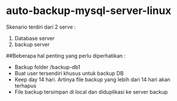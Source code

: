 # auto-backup-mysql-server-linux
Skenario terdiri dari 2 serve : 
1. Database server
2. backup server

##Beberapa hal penting yang perlu diperhatikan :
* Backup folder /backup-db1
* Buat user tersendiri khusus untuk backup DB
* Keep day 14 hari. Artinya file backup yang lebih dari 14 hari akan terhapus
* File backup tersimpan di local dan diduplikasi ke server backup
